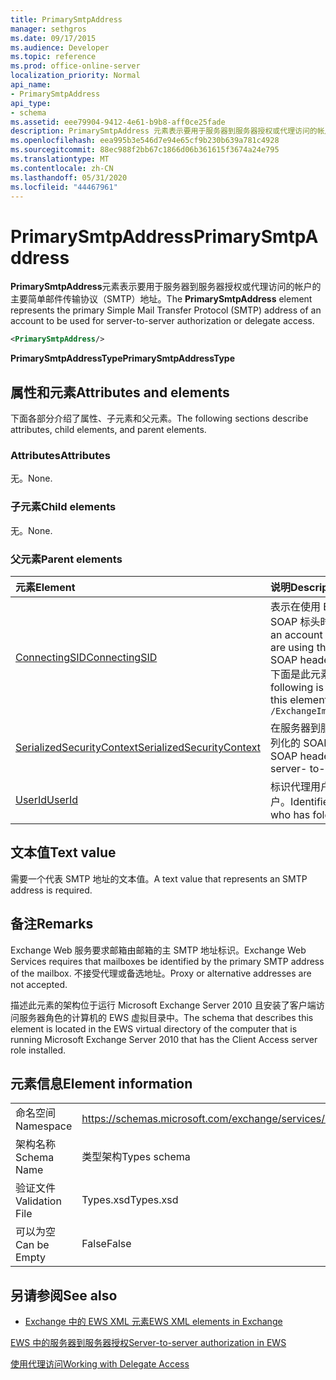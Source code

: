 ```yaml
---
title: PrimarySmtpAddress
manager: sethgros
ms.date: 09/17/2015
ms.audience: Developer
ms.topic: reference
ms.prod: office-online-server
localization_priority: Normal
api_name:
- PrimarySmtpAddress
api_type:
- schema
ms.assetid: eee79904-9412-4e61-b9b8-aff0ce25fade
description: PrimarySmtpAddress 元素表示要用于服务器到服务器授权或代理访问的帐户的主要简单邮件传输协议（SMTP）地址。
ms.openlocfilehash: eea995b3e546d7e94e65cf9b230b639a781c4928
ms.sourcegitcommit: 88ec988f2bb67c1866d06b361615f3674a24e795
ms.translationtype: MT
ms.contentlocale: zh-CN
ms.lasthandoff: 05/31/2020
ms.locfileid: "44467961"
---
```

# <a name="primarysmtpaddress"></a><span data-ttu-id="49b9e-103">PrimarySmtpAddress</span><span class="sxs-lookup"><span data-stu-id="49b9e-103">PrimarySmtpAddress</span></span>

<span data-ttu-id="49b9e-104">**PrimarySmtpAddress**元素表示要用于服务器到服务器授权或代理访问的帐户的主要简单邮件传输协议（SMTP）地址。</span><span class="sxs-lookup"><span data-stu-id="49b9e-104">The **PrimarySmtpAddress** element represents the primary Simple Mail Transfer Protocol (SMTP) address of an account to be used for server-to-server authorization or delegate access.</span></span> 
  
```xml
<PrimarySmtpAddress/>
```

 <span data-ttu-id="49b9e-105">**PrimarySmtpAddressType**</span><span class="sxs-lookup"><span data-stu-id="49b9e-105">**PrimarySmtpAddressType**</span></span>
## <a name="attributes-and-elements"></a><span data-ttu-id="49b9e-106">属性和元素</span><span class="sxs-lookup"><span data-stu-id="49b9e-106">Attributes and elements</span></span>

<span data-ttu-id="49b9e-107">下面各部分介绍了属性、子元素和父元素。</span><span class="sxs-lookup"><span data-stu-id="49b9e-107">The following sections describe attributes, child elements, and parent elements.</span></span>
  
### <a name="attributes"></a><span data-ttu-id="49b9e-108">Attributes</span><span class="sxs-lookup"><span data-stu-id="49b9e-108">Attributes</span></span>

<span data-ttu-id="49b9e-109">无。</span><span class="sxs-lookup"><span data-stu-id="49b9e-109">None.</span></span>
  
### <a name="child-elements"></a><span data-ttu-id="49b9e-110">子元素</span><span class="sxs-lookup"><span data-stu-id="49b9e-110">Child elements</span></span>

<span data-ttu-id="49b9e-111">无。</span><span class="sxs-lookup"><span data-stu-id="49b9e-111">None.</span></span>
  
### <a name="parent-elements"></a><span data-ttu-id="49b9e-112">父元素</span><span class="sxs-lookup"><span data-stu-id="49b9e-112">Parent elements</span></span>

|<span data-ttu-id="49b9e-113">**元素**</span><span class="sxs-lookup"><span data-stu-id="49b9e-113">**Element**</span></span>|<span data-ttu-id="49b9e-114">**说明**</span><span class="sxs-lookup"><span data-stu-id="49b9e-114">**Description**</span></span>|
|:-----|:-----|
|[<span data-ttu-id="49b9e-115">ConnectingSID</span><span class="sxs-lookup"><span data-stu-id="49b9e-115">ConnectingSID</span></span>](connectingsid.md) <br/> |<span data-ttu-id="49b9e-116">表示在使用 ExchangeImpersonation SOAP 标头时要模拟的帐户。</span><span class="sxs-lookup"><span data-stu-id="49b9e-116">Represents an account to impersonate when you are using the ExchangeImpersonation SOAP header.</span></span>  <br/> <span data-ttu-id="49b9e-117">下面是此元素的 XPath 表达式： </span><span class="sxs-lookup"><span data-stu-id="49b9e-117">The following is the XPath expression to this element:</span></span>  <br/>  `/ExchangeImpersonation/ConnectingSID` <br/> |
|[<span data-ttu-id="49b9e-118">SerializedSecurityContext</span><span class="sxs-lookup"><span data-stu-id="49b9e-118">SerializedSecurityContext</span></span>](serializedsecuritycontext.md) <br/> |<span data-ttu-id="49b9e-119">在服务器到服务器身份验证中用于令牌序列化的 SOAP 标头中使用。</span><span class="sxs-lookup"><span data-stu-id="49b9e-119">Used in the SOAP header for token serialization in server- to-server authentication.</span></span>  <br/> |
|[<span data-ttu-id="49b9e-120">UserId</span><span class="sxs-lookup"><span data-stu-id="49b9e-120">UserId</span></span>](userid.md) <br/> |<span data-ttu-id="49b9e-121">标识代理用户或具有文件夹访问权限的用户。</span><span class="sxs-lookup"><span data-stu-id="49b9e-121">Identifies a delegate user or a user who has folder access permissions.</span></span>  <br/> |
   
## <a name="text-value"></a><span data-ttu-id="49b9e-122">文本值</span><span class="sxs-lookup"><span data-stu-id="49b9e-122">Text value</span></span>

<span data-ttu-id="49b9e-123">需要一个代表 SMTP 地址的文本值。</span><span class="sxs-lookup"><span data-stu-id="49b9e-123">A text value that represents an SMTP address is required.</span></span>
  
## <a name="remarks"></a><span data-ttu-id="49b9e-124">备注</span><span class="sxs-lookup"><span data-stu-id="49b9e-124">Remarks</span></span>

<span data-ttu-id="49b9e-125">Exchange Web 服务要求邮箱由邮箱的主 SMTP 地址标识。</span><span class="sxs-lookup"><span data-stu-id="49b9e-125">Exchange Web Services requires that mailboxes be identified by the primary SMTP address of the mailbox.</span></span> <span data-ttu-id="49b9e-126">不接受代理或备选地址。</span><span class="sxs-lookup"><span data-stu-id="49b9e-126">Proxy or alternative addresses are not accepted.</span></span>
  
<span data-ttu-id="49b9e-127">描述此元素的架构位于运行 Microsoft Exchange Server 2010 且安装了客户端访问服务器角色的计算机的 EWS 虚拟目录中。</span><span class="sxs-lookup"><span data-stu-id="49b9e-127">The schema that describes this element is located in the EWS virtual directory of the computer that is running Microsoft Exchange Server 2010 that has the Client Access server role installed.</span></span>
  
## <a name="element-information"></a><span data-ttu-id="49b9e-128">元素信息</span><span class="sxs-lookup"><span data-stu-id="49b9e-128">Element information</span></span>

|||
|:-----|:-----|
|<span data-ttu-id="49b9e-129">命名空间</span><span class="sxs-lookup"><span data-stu-id="49b9e-129">Namespace</span></span>  <br/> |https://schemas.microsoft.com/exchange/services/2006/types  <br/> |
|<span data-ttu-id="49b9e-130">架构名称</span><span class="sxs-lookup"><span data-stu-id="49b9e-130">Schema Name</span></span>  <br/> |<span data-ttu-id="49b9e-131">类型架构</span><span class="sxs-lookup"><span data-stu-id="49b9e-131">Types schema</span></span>  <br/> |
|<span data-ttu-id="49b9e-132">验证文件</span><span class="sxs-lookup"><span data-stu-id="49b9e-132">Validation File</span></span>  <br/> |<span data-ttu-id="49b9e-133">Types.xsd</span><span class="sxs-lookup"><span data-stu-id="49b9e-133">Types.xsd</span></span>  <br/> |
|<span data-ttu-id="49b9e-134">可以为空</span><span class="sxs-lookup"><span data-stu-id="49b9e-134">Can be Empty</span></span>  <br/> |<span data-ttu-id="49b9e-135">False</span><span class="sxs-lookup"><span data-stu-id="49b9e-135">False</span></span>  <br/> |
   
## <a name="see-also"></a><span data-ttu-id="49b9e-136">另请参阅</span><span class="sxs-lookup"><span data-stu-id="49b9e-136">See also</span></span>



- [<span data-ttu-id="49b9e-137">Exchange 中的 EWS XML 元素</span><span class="sxs-lookup"><span data-stu-id="49b9e-137">EWS XML elements in Exchange</span></span>](ews-xml-elements-in-exchange.md)


[<span data-ttu-id="49b9e-138">EWS 中的服务器到服务器授权</span><span class="sxs-lookup"><span data-stu-id="49b9e-138">Server-to-server authorization in EWS</span></span>](https://msdn.microsoft.com/library/f1610a20-672d-448b-8c00-5b0fbcaf31cb%28Office.15%29.aspx)
  
[<span data-ttu-id="49b9e-139">使用代理访问</span><span class="sxs-lookup"><span data-stu-id="49b9e-139">Working with Delegate Access</span></span>](https://msdn.microsoft.com/library/dfd6b4a3-8fd3-47ba-83c0-52465cb5f3f3%28Office.15%29.aspx)

